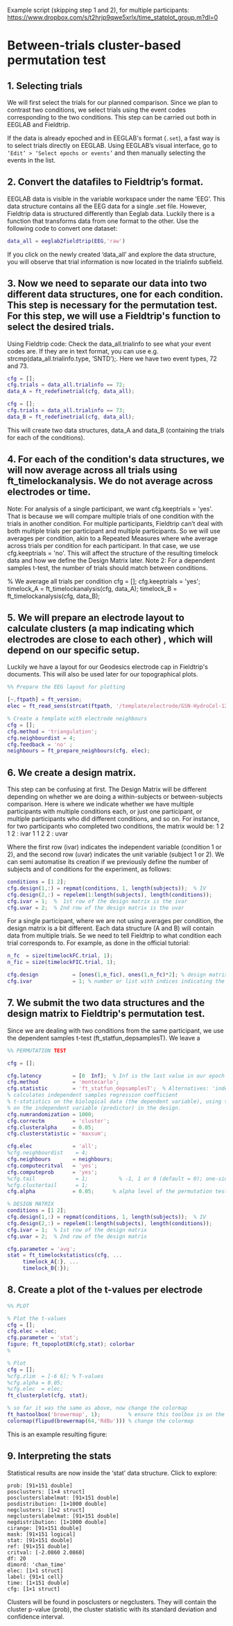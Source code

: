 Example script (skipping step 1 and 2), for multiple participants:
https://www.dropbox.com/s/t2hrjp9qwe5xrlx/time_statplot_group.m?dl=0

# Between-trials cluster-based permutation test

## 1. Selecting trials

We will first select the trials for our planned comparison. Since we plan to contrast two conditions, we select trials using the event codes corresponding to the two conditions. This step can be carried out both in EEGLAB and Fieldtrip.

If the data is already epoched and in EEGLAB's format (`.set`), a fast way is to select trials directly on EEGLAB. Using EEGLAB’s visual interface, go to `‘Edit’ > ‘Select epochs or events’` and then manually selecting the events in the list.

## 2. Convert the datafiles to Fieldtrip’s format. 

EEGLAB data is visible in the variable workspace under the name ‘EEG’. This data structure contains all the EEG data for a single .set file. However, Fieldtrip data is structured differently than Eeglab data. Luckily there is a function that transforms data from one format to the other. Use the following code to convert one dataset:

```Matlab
data_all = eeglab2fieldtrip(EEG,'raw')
```

If you click on the newly created ‘data_all’ and explore the data structure, you will observe that trial information is now located in the trialinfo subfield.

## 3. Now we need to separate our data into two different data structures, one for each condition. This step is necessary for the permutation test. For this step, we will use a Fieldtrip's function to select the desired trials.

Using Fieldtrip code:
Check the data_all.trialinfo to see what your event codes are. If they are in text format, you can use e.g. strcmp(data_all.trialinfo.type, ‘SNTD’);. Here we have two event types, 72 and 73.
```Matlab
cfg = [];
cfg.trials = data_all.trialinfo == 72;
data_A = ft_redefinetrial(cfg, data_all);

cfg = [];
cfg.trials = data_all.trialinfo == 73;
data_B = ft_redefinetrial(cfg, data_all);
```

This will create two data structures, data_A and data_B (containing the trials for each of the conditions).

## 4. For each of the condition's data structures, we will now average across all trials using ft_timelockanalysis. We do not average across electrodes or time.

Note: For analysis of a single participant, we want cfg.keeptrials = 'yes'. That is because we will compare multiple trials of one condition with the trials in another condition. For multiple participants, Fieldtrip can’t deal with both multiple trials per participant and multiple participants. So we will use averages per condition, akin to a Repeated Measures where whe average across trials per condition for each participant. In that case, we use cfg.keeptrials = 'no'. This will affect the structure of the resulting timelock data and how we define the Design Matrix later.
Note 2: For a dependent samples t-test, the number of trials should match between conditions.

% We average all trials per condition 
cfg = [];
cfg.keeptrials = 'yes';
timelock_A    = ft_timelockanalysis(cfg, data_A);
timelock_B    = ft_timelockanalysis(cfg, data_B);

## 5. We will prepare an electrode layout to calculate clusters (a map indicating which electrodes are close to each other) , which will depend on our specific setup. 

Luckily we have a layout for our Geodesics electrode cap in Fieldtrip's documents. This will also be used later for our topographical plots.

```Matlab
%% Prepare the EEG layout for plotting

[~,ftpath] = ft_version;
elec = ft_read_sens(strcat(ftpath, '/template/electrode/GSN-HydroCel-129.sfp' ));

% Create a template with electrode neighbours
cfg = [];
cfg.method = 'triangulation';
cfg.neighbourdist = 4;
cfg.feedback = 'no' ;
neighbours = ft_prepare_neighbours(cfg, elec);
```

## 6.  We create a design matrix. 
This step can be confusing at first. The Design Matrix will be different depending on whether we are doing a within-subjects or between-subjects comparison. Here is where we indicate whether we have multiple participants with multiple conditions each, or just one participant, or multiple participants who did different conditions, and so on. For instance, for two participants who completed two conditions, the matrix would be:
1 2 1 2 : ivar
1 1 2 2 : uvar

Where the first row (ivar) indicates the independent variable (condition 1 or 2), and the second row (uvar) indicates the unit variable (subject 1 or 2).
We can semi automatise its creation if we previously define the number of subjects and of conditions for the experiment, as follows:

```Matlab
conditions = [1 2];
cfg.design(1,:) = repmat(conditions, 1, length(subjects));  % IV
cfg.design(2,:) = repelem(1:length(subjects), length(conditions));
cfg.ivar = 1;  %  1st row of the design matrix is the ivar
cfg.uvar = 2;  % 2nd row of the design matrix is the uvar
```

For a single participant, where we are not using averages per condition, the design matrix is a bit different. Each data structure (A and B) will contain data from multiple trials. Se we need to tell Fieldtrip to what condition each trial corresponds to.
For example, as done in the official tutorial:

```Matlab
n_fc  = size(timelockFC.trial, 1);
n_fic = size(timelockFIC.trial, 1);

cfg.design           = [ones(1,n_fic), ones(1,n_fc)*2]; % design matrix
cfg.ivar             = 1; % number or list with indices indicating the independent variable(s)
```

## 7. We submit the two data structures and the design matrix to Fieldtrip's permutation test. 

Since we are dealing with two conditions from the same participant, we use the dependent samples t-test (ft_statfun_depsamplesT). We leave a

```Matlab
%% PERMUTATION TEST

cfg = [];

cfg.latency          = [0  Inf];  % Inf is the last value in our epoch
cfg.method           = 'montecarlo';
cfg.statistic        = 'ft_statfun_depsamplesT';  % Alternatives: 'indepsamplesT'; 'ft_statfun_depsamplesregrT';
% calculates independent samples regression coefficient
% t-statistics on the biological data (the dependent variable), using the information
% on the independent variable (predictor) in the design.
cfg.numrandomization = 1000;
cfg.correctm         = 'cluster';
cfg.clusteralpha     = 0.05;
cfg.clusterstatistic = 'maxsum';

cfg.elec             = 'all';
%cfg.neighbourdist    = 4;
cfg.neighbours       = neighbours;
cfg.computecritval   = 'yes';
cfg.computeprob      = 'yes';
%cfg.tail             = 1;          % -1, 1 or 0 (default = 0); one-sided or two-sided test
%cfg.clustertail      = 1;
cfg.alpha            = 0.05;      % alpha level of the permutation test

% DESIGN MATRIX
conditions = [1 2];
cfg.design(1,:) = repmat(conditions, 1, length(subjects));  % IV
cfg.design(2,:) = repelem(1:length(subjects), length(conditions));
cfg.ivar = 1;  % 1st row of the design matrix
cfg.uvar = 2;  % 2nd row of the design matrix

cfg.parameter = 'avg';
stat = ft_timelockstatistics(cfg, ...
     timelock_A{:}, ...
     timelock_B{:});
```

## 8. Create a plot of the t-values per electrode

```Matlab
%% PLOT

% Plot the t-values
cfg = [];
cfg.elec = elec;
cfg.parameter = 'stat'; 
figure; ft_topoplotER(cfg,stat); colorbar
%

% Plot
cfg = [];
%cfg.zlim  = [-6 6]; % T-values
%cfg.alpha = 0.05;
%cfg.elec  = elec;
ft_clusterplot(cfg, stat);

% so far it was the same as above, now change the colormap
ft_hastoolbox('brewermap', 1);         % ensure this toolbox is on the path
colormap(flipud(brewermap(64,'RdBu'))) % change the colormap
```


This is an example resulting figure:





## 9. Interpreting the stats

Statistical results are now inside the ‘stat’ data structure. Click to explore:

```
prob: [91×151 double]
posclusters: [1×4 struct]
posclusterslabelmat: [91×151 double]
posdistribution: [1×1000 double]
negclusters: [1×2 struct]
negclusterslabelmat: [91×151 double]
negdistribution: [1×1000 double]
cirange: [91×151 double]
mask: [91×151 logical]
stat: [91×151 double]
ref: [91×151 double]
critval: [-2.0860 2.0860]
df: 20
dimord: 'chan_time'
elec: [1×1 struct]
label: {91×1 cell}
time: [1×151 double]
cfg: [1×1 struct]
```



Clusters will be found in posclusters or negclusters. They will contain the cluster p-value (prob), the cluster statistic with its standard deviation and confidence interval.
